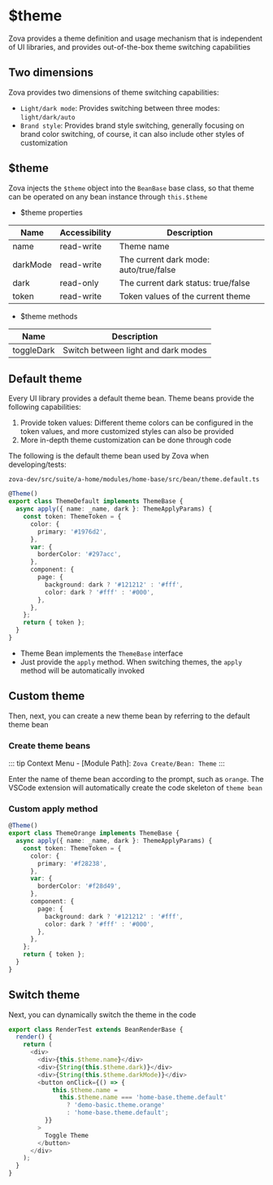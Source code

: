 # $theme

Zova provides a theme definition and usage mechanism that is independent of UI libraries, and provides out-of-the-box theme switching capabilities

## Two dimensions

Zova provides two dimensions of theme switching capabilities:

- `Light/dark mode`: Provides switching between three modes: `light/dark/auto`
- `Brand style`: Provides brand style switching, generally focusing on brand color switching, of course, it can also include other styles of customization

## $theme

Zova injects the `$theme` object into the `BeanBase` base class, so that theme can be operated on any bean instance through `this.$theme`

- $theme properties

| Name     | Accessibility | Description                            |
| -------- | ------------- | -------------------------------------- |
| name     | read-write    | Theme name                             |
| darkMode | read-write    | The current dark mode: auto/true/false |
| dark     | read-only     | The current dark status: true/false    |
| token    | read-write    | Token values of the current theme      |

- $theme methods

| Name       | Description                         |
| ---------- | ----------------------------------- |
| toggleDark | Switch between light and dark modes |

## Default theme

Every UI library provides a default theme bean. Theme beans provide the following capabilities:

1. Provide token values: Different theme colors can be configured in the token values, and more customized styles can also be provided
2. More in-depth theme customization can be done through code

The following is the default theme bean used by Zova when developing/tests:

`zova-dev/src/suite/a-home/modules/home-base/src/bean/theme.default.ts`

```typescript
@Theme()
export class ThemeDefault implements ThemeBase {
  async apply({ name: _name, dark }: ThemeApplyParams) {
    const token: ThemeToken = {
      color: {
        primary: '#1976d2',
      },
      var: {
        borderColor: '#297acc',
      },
      component: {
        page: {
          background: dark ? '#121212' : '#fff',
          color: dark ? '#fff' : '#000',
        },
      },
    };
    return { token };
  }
}
```

- Theme Bean implements the `ThemeBase` interface
- Just provide the `apply` method. When switching themes, the `apply` method will be automatically invoked

## Custom theme

Then, next, you can create a new theme bean by referring to the default theme bean

### Create theme beans

::: tip
Context Menu - [Module Path]: `Zova Create/Bean: Theme`
:::

Enter the name of theme bean according to the prompt, such as `orange`. The VSCode extension will automatically create the code skeleton of `theme bean`

### Custom apply method

```typescript
@Theme()
export class ThemeOrange implements ThemeBase {
  async apply({ name: _name, dark }: ThemeApplyParams) {
    const token: ThemeToken = {
      color: {
        primary: '#f28238',
      },
      var: {
        borderColor: '#f28d49',
      },
      component: {
        page: {
          background: dark ? '#121212' : '#fff',
          color: dark ? '#fff' : '#000',
        },
      },
    };
    return { token };
  }
}
```

## Switch theme

Next, you can dynamically switch the theme in the code

```typescript
export class RenderTest extends BeanRenderBase {
  render() {
    return (
      <div>
        <div>{this.$theme.name}</div>
        <div>{String(this.$theme.dark)}</div>
        <div>{String(this.$theme.darkMode)}</div>
        <button onClick={() => {
            this.$theme.name =
              this.$theme.name === 'home-base.theme.default'
                ? 'demo-basic.theme.orange'
                : 'home-base.theme.default';
          }}
        >
          Toggle Theme
        </button>
      </div>
    );
  }
}
```
